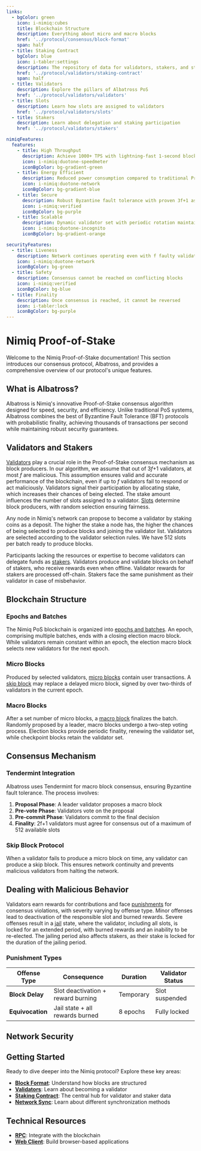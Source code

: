 ```yaml
---
links:
  - bgColor: green
    icon: i-nimiq:cubes
    title: Blockchain Structure
    description: Everything about micro and macro blocks
    href: '../protocol/consensus/block-format'
    span: half
  - title: Staking Contract
    bgColor: blue
    icon: i-tabler:settings
    description: The repository of data for validators, stakers, and staking
    href: '../protocol/validators/staking-contract'
    span: half
  - title: Validators
    description: Explore the pillars of Albatross PoS
    href: '../protocol/validators/validators'
  - title: Slots
    description: Learn how slots are assigned to validators
    href: '../protocol/validators/slots'
  - title: Stakers
    description: Learn about delegation and staking participation
    href: '../protocol/validators/stakers'

nimiqFeatures:
  features:
    - title: High Throughput
      description: Achieve 1000+ TPS with lightning-fast 1-second block separation for optimal performance
      icon: i-nimiq:duotone-speedmeter
      iconBgColor: bg-gradient-green
    - title: Energy Efficient
      description: Reduced power consumption compared to traditional Proof-of-Work blockchain systems
      icon: i-nimiq:duotone-network
      iconBgColor: bg-gradient-blue
    - title: Secure
      description: Robust Byzantine fault tolerance with proven 3f+1 assumption for maximum security
      icon: i-nimiq:verified
      iconBgColor: bg-purple
    - title: Scalable
      description: Dynamic validator set with periodic rotation maintains active validator participation
      icon: i-nimiq:duotone-incognito
      iconBgColor: bg-gradient-orange

securityFeatures:
  - title: Liveness
    description: Network continues operating even with f faulty validators
    icon: i-nimiq:duotone-network
    iconBgColor: bg-green
  - title: Safety
    description: Consensus cannot be reached on conflicting blocks
    icon: i-nimiq:verified
    iconBgColor: bg-blue
  - title: Finality
    description: Once consensus is reached, it cannot be reversed
    icon: i-tabler:lock
    iconBgColor: bg-purple
---
```


# Nimiq Proof-of-Stake

Welcome to the Nimiq Proof-of-Stake documentation! This section introduces our consensus protocol, Albatross, and provides a comprehensive overview of our protocol's unique features.

<NqGrid f-my-xl :cards="$frontmatter.links"  />

## What is Albatross?

Albatross is Nimiq's innovative Proof-of-Stake consensus algorithm designed for speed, security, and efficiency. Unlike traditional PoS systems, Albatross combines the best of Byzantine Fault Tolerance (BFT) protocols with probabilistic finality, achieving thousands of transactions per second while maintaining robust security guarantees.

<NimiqFeatures bg-neutral-0 v-bind="$frontmatter.nimiqFeatures" />

## Validators and Stakers

[Validators](/protocol/validators/validators) play a crucial role in the Proof-of-Stake consensus mechanism as block producers. In our algorithm, we assume that out of 3*f*+1 validators, at most *f* are malicious. This assumption ensures valid and accurate performance of the blockchain, even if up to *f* validators fail to respond or act maliciously. Validators signal their participation by allocating stake, which increases their chances of being elected. The stake amount influences the number of slots assigned to a validator. [Slots](/protocol/validators/slots) determine block producers, with random selection ensuring fairness.

Any node in Nimiq's network can propose to become a validator by staking coins as a deposit. The higher the stake a node has, the higher the chances of being selected to produce blocks and joining the validator list. Validators are selected according to the validator selection rules. We have 512 slots per batch ready to produce blocks.

Participants lacking the resources or expertise to become validators can delegate funds as [stakers](/protocol/validators/stakers). Validators produce and validate blocks on behalf of stakers, who receive rewards even when offline. Validator rewards for stakers are processed off-chain. Stakers face the same punishment as their validator in case of misbehavior.

## Blockchain Structure

### Epochs and Batches

The Nimiq PoS blockchain is organized into [epochs and batches](/protocol/consensus/block-format#blockchain-format). An epoch, comprising multiple batches, ends with a closing election macro block. While validators remain constant within an epoch, the election macro block selects new validators for the next epoch.

### Micro Blocks

Produced by selected validators, [micro blocks](/protocol/consensus/block-format#micro-blocks) contain user transactions. A [skip block](validators/skip-blocks) may replace a delayed micro block, signed by over two-thirds of validators in the current epoch.

### Macro Blocks

After a set number of micro blocks, a [macro block](/protocol/consensus/block-format#macro-blocks) finalizes the batch. Randomly proposed by a leader, macro blocks undergo a two-step voting process. Election blocks provide periodic finality, renewing the validator set, while checkpoint blocks retain the validator set.

## Consensus Mechanism

### Tendermint Integration

Albatross uses Tendermint for macro block consensus, ensuring Byzantine fault tolerance. The process involves:

1. **Proposal Phase**: A leader validator proposes a macro block
2. **Pre-vote Phase**: Validators vote on the proposal
3. **Pre-commit Phase**: Validators commit to the final decision
4. **Finality**: 2f+1 validators must agree for consensus out of a maximum of 512 available slots

### Skip Block Protocol

When a validator fails to produce a micro block on time, any validator can produce a skip block. This ensures network continuity and prevents malicious validators from halting the network.

## Dealing with Malicious Behavior

Validators earn rewards for contributions and face [punishments](/protocol/consensus/punishments) for consensus violations, with severity varying by offense type. Minor offenses lead to deactivation of the responsible slot and burned rewards. Severe offenses result in a [jail](/protocol/consensus/punishments#jail) state, where the validator, including all slots, is locked for an extended period, with burned rewards and an inability to be re-elected. The jailing period also affects stakers, as their stake is locked for the duration of the jailing period.

### Punishment Types

| Offense Type | Consequence | Duration | Validator Status |
|----------------|-------------|----------|------------------|
| **Block Delay** | Slot deactivation + reward burning | Temporary | Slot suspended |
| **Equivocation** | Jail state + all rewards burned | 8 epochs | Fully locked |

## Network Security

<NimiqFeatures :features="$frontmatter.securityFeatures" />

## Getting Started

Ready to dive deeper into the Nimiq protocol? Explore these key areas:

- **[Block Format](/protocol/consensus/block-format)**: Understand how blocks are structured
- **[Validators](/protocol/validators/validators)**: Learn about becoming a validator
- **[Staking Contract](/protocol/validators/staking-contract)**: The central hub for validator and staker data
- **[Network Sync](/protocol/node-sync/)**: Learn about different synchronization methods

## Technical Resources

- **[RPC](/rpc-client/index)**: Integrate with the blockchain
- **[Web Client](/web-client/index)**: Build browser-based applications
